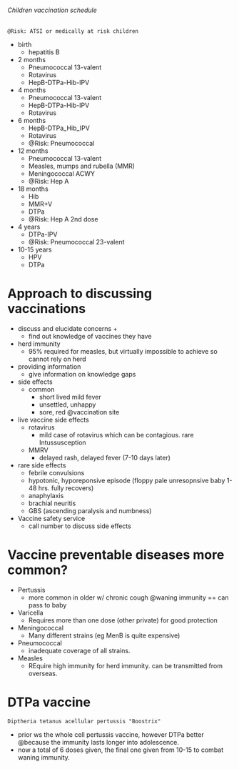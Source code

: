 ###### Children vaccination schedule
    @Risk: ATSI or medically at risk children

- birth
    + hepatitis B
- 2 months
    + Pneumococcal 13-valent
    + Rotavirus
    + HepB-DTPa-Hib-IPV
- 4 months
    + Pneumococcal 13-valent
    + HepB-DTPa-Hib-IPV
    + Rotavirus
- 6 months
    + HepB-DTPa_Hib_IPV
    + Rotavirus
    + @Risk: Pneumococcal
- 12 months
    + Pneumococcal 13-valent
    + Measles, mumps and rubella (MMR)
    + Meningococcal ACWY
    + @Risk: Hep A
- 18 months
    + Hib
    + MMR+V
    + DTPa
    + @Risk: Hep A 2nd dose
- 4 years
    + DTPa-IPV
    + @Risk: Pneumococcal 23-valent
- 10-15 years
    + HPV
    + DTPa


# Approach to discussing vaccinations
- discuss and elucidate concerns
    + 
    + find out knowledge of vaccines they have
- herd immunity
    + 95% required for measles, but virtually impossible to achieve so cannot rely on herd
- providing information
    + give information on knowledge gaps
- side effects
    + common
        * short lived mild fever
        * unsettled, unhappy
        * sore, red @vaccination site
- live vaccine side effects
    + rotavirus
        *   mild case of rotavirus which can be contagious. rare Intussusception
    + MMRV
        * delayed rash, delayed fever (7-10 days later)
- rare side effects
    + febrile convulsions
    + hypotonic, hyporeponsive episode (floppy pale unresopnsive baby 1-48 hrs. fully recovers) 
    + anaphylaxis
    + brachial neuritis
    + GBS (ascending paralysis and numbness)
- Vaccine safety service
    + call number to discuss side effects

# Vaccine preventable diseases more common?
- Pertussis
    + more common in older w/ chronic cough @waning immunity == can pass to baby
- Varicella
    + Requires more than one dose (other private) for good protection
- Meningococcal
    + Many different strains (eg MenB is quite expensive)
- Pneumococcal 
    + inadequate coverage of all strains.
- Measles
    + REquire high immunity for herd immunity. can be transmitted from overseas. 


# DTPa vaccine
    Diptheria tetanus acellular pertussis "Boostrix"
- prior ws the whole cell pertussis vaccine, however DTPa better @because the immunity lasts longer into adolescence. 
- now a total of 6 doses given, the final one given from 10-15 to combat waning immunity.